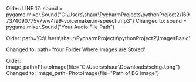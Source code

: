 Older:
LINE 17: sound = pygame.mixer.Sound("C:\\Users\\shaur\\PycharmProjects\\pythonProject2\\1697374090775v7ww4i99-voicemaker.in-speech.mp3")
Changed to:
sound = pygame.mixer.Sound("Your Audio File Path")

Older:
path='C:\\Users\\shaur\\PycharmProjects\\pythonProject2\\ImagesBasic'

Changed to:
path='Your Folder Where Images are Stored'

Older:
image_path=PhotoImage(file="C:\\Users\\shaur\\Downloads\\schtgJ.png")
Changed to:
image_path=PhotoImage(file="Path of BG image")
